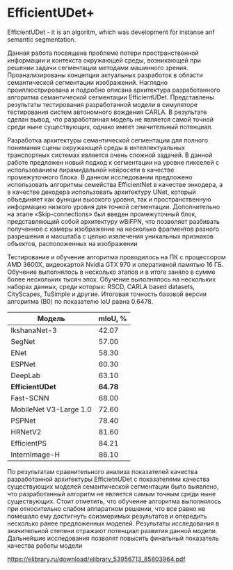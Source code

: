 # EfficientUDet+

EfficientUDet - it is an algoritm, which was development for instanse anf semantic segmentation.

Данная работа посвящена проблеме потери пространственной информации и контекста окружающей среды, возникающей при решении задачи сегментации методами машинного зрения. Проанализированы концепции актуальных разработок в области семантической сегментации изображений. Наглядно проиллюстрирована и подробно описана архитектура разработанного алгоритма семантической сегментации EfficientUDet. Представлены результаты тестирования разработанной модели в симуляторе тестирования систем автономного вождения CARLA. В результате сделан вывод, что разработанная модель не является самой точной среди ныне существующих, однако имеет значительный потенциал.

Разработка архитектуры семантической сегментации для полного понимания сцены окружающей среды в интеллектуальных транспортных системах является очень сложной задачей. В данной работе предложен новый подход к сегментации на уровне пикселей с использованием пирамидальной нейросети в качестве промежуточного блока. В данном исследовании предложено использовать алгоритмы семейства EfficientNet в качестве энкодера, а в качестве декодера использовать архитектуру UNet, который объединяет как функции высокого уровня, так и пространственную информацию низкого уровня для точной сегментации. Дополнительно на этапе «Skip-connections» был введен промежуточный блок, представляющий собой архитектуру wBiFPN, что позволяет разбивать полученное c камеры изображение на несколько фрагментов разного разрешения и масштаба с целью извлечения уникальных признаков объектов, расположенных на изображении


Тестирование и обучение алгоритма проводилось на ПК с процессором AMD 3600X, видеокартой Nvidia GTX 970 и оперативной памятью 16 ГБ. Обучение выполнялось в несколько этапов и в итоге заняло в сумме более нескольких тысяч эпох. Обучение выполнялось на нескольких наборах данных, среди которых: RSCD, CARLA based datasets, CityScapes, TuSimple и другие. Итоговая точность базовой версии алгоритма (В0) по показателю IoU равна 0.6478.

Модель | mIoU, %
------------- | ------------- 
IkshanaNet-3 | 42.07
SegNet | 57.00
ENet | 58.30
ESPNet | 60.30
DeepLab | 63.10
**EfficientUDet** | **64.78**
Fast-SCNN | 68.00
MobileNet V3-Large 1.0 | 72.60
PSPNet | 78.40
HRNetV2 | 81.60
EfficientPS | 84.21
InternImage-H | 86.10

По результатам сравнительного анализа показателей качества разработанной архитектуры EfficietnUDet с показателями качества существующих моделей семантической сегментации было выявлено, что разработанный алгоритм не является самым точным среди ныне существующих. Стоит отметить, что обучение алгоритма выполнялось при относительно слабом аппаратном решении, что все равно не помешало ему достигнуть соизмеримых результатов и опередить несколько ранее предложенных моделей. Результаты исследования в значительной степени отражают потенциал развития данной модели. Дальнейшие исследования позволят повысить финальный показатель качества работы модели

https://elibrary.ru/download/elibrary_53956713_85803964.pdf
